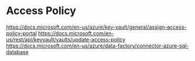 # Access Policy

<https://docs.microsoft.com/en-us/azure/key-vault/general/assign-access-policy-portal>
<https://docs.microsoft.com/en-us/rest/api/keyvault/vaults/update-access-policy>
<https://docs.microsoft.com/en-us/azure/data-factory/connector-azure-sql-database>
